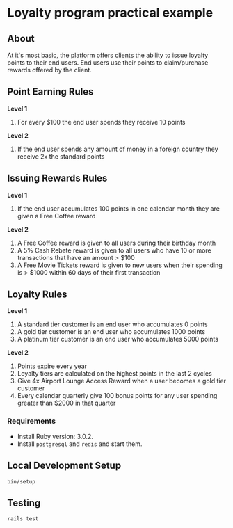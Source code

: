 # Loyalty program practical example

## About

At it's most basic, the platform offers clients the ability to issue loyalty points to their end users.
End users use their points to claim/purchase rewards offered by the client.

## Point Earning Rules

**Level 1**

1. For every $100 the end user spends they receive 10 points

**Level 2**

1. If the end user spends any amount of money in a foreign country they receive 2x the standard points

## Issuing Rewards Rules

**Level 1**

1. If the end user accumulates 100 points in one calendar month they are given a Free Coffee reward

**Level 2**

1. A Free Coffee reward is given to all users during their birthday month
2. A 5% Cash Rebate reward is given to all users who have 10 or more transactions that have an amount > $100
3. A Free Movie Tickets reward is given to new users when their spending is > $1000 within 60 days of their first transaction

## Loyalty Rules

**Level 1**

1. A standard tier customer is an end user who accumulates 0 points
2. A gold tier customer is an end user who accumulates 1000 points
3. A platinum tier customer is an end user who accumulates 5000 points

**Level 2**

1. Points expire every year
2. Loyalty tiers are calculated on the highest points in the last 2 cycles
2. Give 4x Airport Lounge Access Reward when a user becomes a gold tier customer
3. Every calendar quarterly give 100 bonus points for any user spending greater than $2000 in that quarter


### Requirements

- Install Ruby version: 3.0.2.
- Install `postgresql` and `redis` and start them.

## Local Development Setup

```
bin/setup
```

## Testing
```
rails test
```
